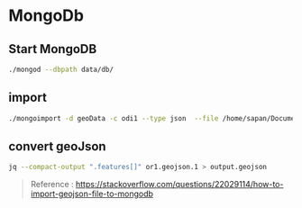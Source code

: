 # MongoDb

## Start MongoDB
```bash
./mongod --dbpath data/db/
```

## import
```bash
./mongoimport -d geoData -c odi1 --type json  --file /home/sapan/Documents/workspace/javaProject/geoData/output.geojson 
```
## convert geoJson
```bash
jq --compact-output ".features[]" or1.geojson.1 > output.geojson
```
> Reference : https://stackoverflow.com/questions/22029114/how-to-import-geojson-file-to-mongodb

